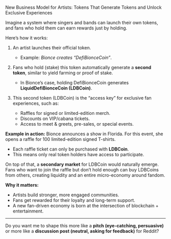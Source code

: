 New Business Model for Artists: Tokens That Generate Tokens and Unlock Exclusive Experiences

Imagine a system where singers and bands can launch their own tokens, and fans who hold them can earn rewards just by holding.

Here’s how it works:

1. An artist launches their official token.

   * Example: *Bionce creates “DefiBionceCoin”*.

2. Fans who hold (stake) this token automatically generate a **second token**, similar to yield farming or proof of stake.

   * In Bionce’s case, holding DefiBionceCoin generates **LiquidDefiBionceCoin (LDBCoin)**.

3. This second token (LDBCoin) is the “access key” for exclusive fan experiences, such as:

   * Raffles for signed or limited-edition merch.
   * Discounts on VIP/cabana tickets.
   * Access to meet & greets, pre-sales, or special events.

**Example in action:**
Bionce announces a show in Florida. For this event, she opens a raffle for 100 limited-edition signed T-shirts.

* Each raffle ticket can only be purchased with **LDBCoin**.
* This means only real token holders have access to participate.

On top of that, a **secondary market** for LDBCoin would naturally emerge. Fans who want to join the raffle but don’t hold enough can buy LDBCoins from others, creating liquidity and an entire micro-economy around fandom.

**Why it matters:**

* Artists build stronger, more engaged communities.
* Fans get rewarded for their loyalty and long-term support.
* A new fan-driven economy is born at the intersection of blockchain + entertainment.

---

Do you want me to shape this more like a **pitch (eye-catching, persuasive)** or more like a **discussion post (neutral, asking for feedback)** for Reddit?
